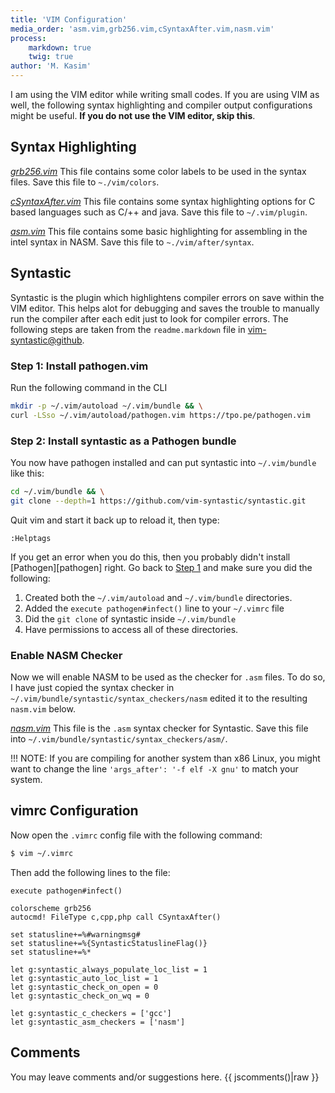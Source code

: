 ```yaml
---
title: 'VIM Configuration'
media_order: 'asm.vim,grb256.vim,cSyntaxAfter.vim,nasm.vim'
process:
    markdown: true
    twig: true
author: 'M. Kasim'
---
```


I am using the VIM editor while writing small codes. If you are using VIM as well, the following syntax highlighting and compiler output configurations might be useful. **If you do not use the VIM editor, skip this**.

## Syntax Highlighting
_[grb256.vim](grb256.vim)_
This file contains some color labels to be used in the syntax files. Save this file to `~./vim/colors`.

_[cSyntaxAfter.vim](cSyntaxAfter.vim)_
This file contains some syntax highlighting options for C based languages such as C/++ and java. Save this file to `~/.vim/plugin`.

_[asm.vim](asm.vim)_
This file contains some basic highlighting for assembling in the intel syntax in NASM. Save this file to `~./vim/after/syntax`.


## Syntastic
Syntastic is the plugin which highlightens compiler errors on save within the VIM editor. This helps alot for debugging and saves the trouble to manually run the compiler after each edit just to look for compiler errors. The following steps are taken from the `readme.markdown` file in [vim-syntastic@github](https://github.com/vim-syntastic/syntastic).

### Step 1: Install pathogen.vim
Run the following command in the CLI
```sh
mkdir -p ~/.vim/autoload ~/.vim/bundle && \
curl -LSso ~/.vim/autoload/pathogen.vim https://tpo.pe/pathogen.vim
```


### Step 2: Install syntastic as a Pathogen bundle
You now have pathogen installed and can put syntastic into `~/.vim/bundle` like
this:
```sh
cd ~/.vim/bundle && \
git clone --depth=1 https://github.com/vim-syntastic/syntastic.git
```
Quit vim and start it back up to reload it, then type:
```vim
:Helptags
```
If you get an error when you do this, then you probably didn't install
[Pathogen][pathogen] right. Go back to [Step 1](#step1) and make sure you did the
following:

1. Created both the `~/.vim/autoload` and `~/.vim/bundle` directories.
2. Added the `execute pathogen#infect()` line to your `~/.vimrc` file
3. Did the `git clone` of syntastic inside `~/.vim/bundle`
4. Have permissions to access all of these directories.


### Enable NASM Checker
Now we will enable NASM to be used as the checker for `.asm` files. To do so, I have just copied the syntax checker in `~/.vim/bundle/syntastic/syntax_checkers/nasm` edited it to the resulting `nasm.vim` below.

_[nasm.vim](nasm.vim)_
This file is the `.asm` syntax checker for Syntastic. Save this file into `~/.vim/bundle/syntastic/syntax_checkers/asm/`.

!!! NOTE: If you are compiling for another system than x86 Linux, you might want to change the line `'args_after': '-f elf -X gnu'` to match your system.

## vimrc Configuration
Now open the `.vimrc` config file with the following command:
```sh
$ vim ~/.vimrc
```

Then add the following lines to the file:

```vim
execute pathogen#infect()

colorscheme grb256
autocmd! FileType c,cpp,php call CSyntaxAfter()

set statusline+=%#warningmsg#
set statusline+=%{SyntasticStatuslineFlag()}
set statusline+=%*

let g:syntastic_always_populate_loc_list = 1
let g:syntastic_auto_loc_list = 1
let g:syntastic_check_on_open = 0
let g:syntastic_check_on_wq = 0

let g:syntastic_c_checkers = ['gcc']
let g:syntastic_asm_checkers = ['nasm']
```


## Comments
You may leave comments and/or suggestions here.
{{ jscomments()|raw }}




